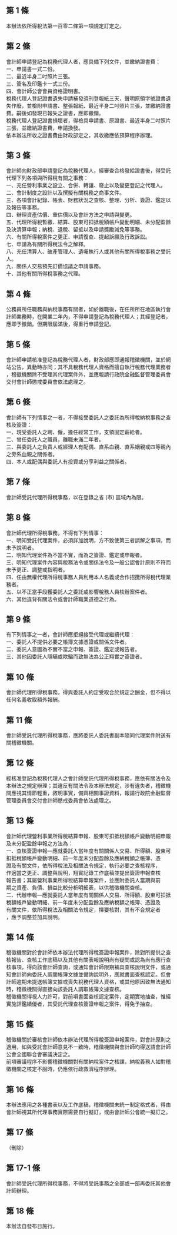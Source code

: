 第 1 條
-------
本辦法依所得稅法第一百零二條第一項規定訂定之。

第 2 條
-------
會計師申請登記為稅務代理人者，應具備下列文件，並繳納證書費：  
一、申請書一式二份。  
二、最近半身二吋照片三張。  
三、簽名及印鑑卡一式三份。  
四、會計師公會會員資格證明書。  
稅務代理人登記證書遺失申請補發須刊登報紙三天，聲明原領字號證書遺  
失作廢，並檢附申請書、整張報紙、最近半身二吋照片三張，並繳納證書  
費。嗣後如發現已報失之證書，應即繳銷。  
稅務代理人登記證書損壞者，得檢具申請書、原證書、最近半身二吋照片  
三張，並繳納證書費，申請換發。  
依本辦法所收之證書費由財政部定之，其收繳應依預算程序辦理。

第 3 條
-------
會計師向財政部申請登記為稅務代理人，經審查合格發給證書後，得受託  
代理下列各項與所得稅有關之事務：  
一、充任營利事業之設立、合併、轉讓、廢止以及變更登記之代理人。  
二、會計制度之設計以及撰擬有關稅務之商事文件。  
三、各項會計紀錄、帳表、財務狀況之查核、整理、分析、簽證、鑑定以  
    及報告等事務。  
四、辦理資產估價、重估價以及會計方法之申請與變更。  
五、代理所得稅暫繳、結算、股東可扣抵稅額帳戶變動明細、未分配盈餘  
    及決清算申報；納稅、退稅、留抵以及申請獎勵減免等事務。  
六、有關所得稅案件之更正、申請復查、提起訴願及行政訴訟。  
七、申請為有關所得稅法令之解釋。  
八、充任清算人、破產管理人、遺囑執行人或其他有關所得稅事務之受託  
    人。  
九、關係人交易預先訂價協議之申請事務。  
十、其他有關所得稅事務之代理。

第 4 條
-------
公務員所任職務與納稅事務有關者，如於離職後，在任所所在地區執行會  
計師業務時，在開業二年內，不得申請登記為稅務代理人；其經登記者，  
應即予撤銷。但期限屆滿後，得重行申請登記。

第 5 條
-------
會計師申請核准登記為稅務代理人者，財政部應即通報稽徵機關，並於網  
站公告，異動時亦同；其不具稅務代理人資格而擅自執行稅務代理業務者  
，稽徵機關除不受理其代理案件外，並應報請行政院金融監督管理委員會  
交付會計師懲戒委員會依法處理之。

第 6 條
-------
會計師有下列情事之一者，不得接受委託人之委託為所得稅納稅事務之查  
核及簽證：  
一、現受委託人之聘、僱，擔任經常工作，支領固定薪給者。  
二、曾任委託人之職員，離職未滿二年者。  
三、與委託人之負責人或經理人有配偶、直系血親、直系姻親或四等親內  
    之旁系血親之關係者。  
四、本人或配偶與委託人有投資或分享利益之關係者。

第 7 條
-------
會計師受託代理所得稅事務，以在登錄之省 (市) 區域內為限。

第 8 條
-------
會計師代理所得稅事務，不得有下列情事：  
一、明知受託代理案件，必須詳加說明，方不致使第三者誤解之事項，而  
    未予說明者。  
二、明知代理案件為不當不實，而為之簽證、鑑定或申報者。  
三、明知代理案件內容與稅務法令或關係法令及一般公認會計原則不符而  
    未予更正、調整或指明者。  
四、任由無權代理所得稅事務人員利用本人名義或合作招攬所得稅代理業  
    務者。  
五、以不正當手段獲委託人之委託或影響稅務人員核辦案件者。  
六、其他違背有關法令或會計師職業道德之行為。

第 9 條
-------
有下列情事之一者，會計師應拒絕接受代理或繼續代理：  
一、委託人不提供必要之帳簿文據憑證或關係文件者。  
二、委託人意圖為不實不當之申報、簽證、鑑定或報告者。  
三、其他因委託人隱瞞或欺騙而致無法為公正翔實之簽證者。

第 10 條
--------
會計師代理所得稅事務，得與委託人約定受取合於規定之酬金，但不得以  
任何名義收取額外報酬。

第 11 條
--------
會計師受託代理所得稅事務，應將委託人委託書副本隨同代理案件附送有  
關稽徵機關。

第 12 條
--------
經核准登記為稅務代理人之會計師受託代理所得稅事務，應依有關法令及  
本辦法之規定辦理；其違反有關法令及本辦法規定，涉有違失者，稽徵機  
關應視其情節輕重，敘明事實，備齊相關事證資料，報請行政院金融監督  
管理委員會交付會計師懲戒委員會依法處理之。

第 13 條
--------
會計師代理營利事業所得稅結算申報、股東可扣抵稅額帳戶變動明細申報  
及未分配盈餘申報之方法為：  
一、查核簽證申報—應就委託人當年度有關關係人交易、所得額、股東可  
    扣抵稅額帳戶變動明細、前一年度未分配盈餘及應納稅額之帳簿、憑  
    證及有關文件，依所得稅法及相關法令規定，執行必要之查核程序，  
    作適當之更正、調整與說明，翔實記錄工作底稿並提出簽證申報查核  
    報告書；其屬營利事業所得稅結算申報案件，並應附委託人當期與前  
    期之資產、負債、損益比較分析明細表，以供稽徵機關查核。  
二、代辦申報—應就委託人當年度有關關係人交易、所得額、股東可扣抵  
    稅額帳戶變動明細、前一年度未分配盈餘及應納稅額之帳簿、憑證及  
    有關文件，依所得稅法及相關法令規定，擇要核對，其有不合規定者  
    ，應予調整並加具說明。

第 14 條
--------
稽徵機關對於會計師依本辦法代理所得稅簽證申報案件，除對所提供之查  
核報告、查核工作底稿以及其他有關表報說明尚有疑問或認為尚有應行查  
核事項，得向該會計師查詢，或通知會計師限期補具查核說明文件，或通  
知會計師向委託人調閱帳簿文據並備詢說明外，應就書面查核認定。但會  
計師逾期未提送帳簿文據或喪失稅務代理人資格，或其他原因致無法通知  
時，稽徵機關得直接向該委託人調取帳簿文據查核。  
稽徵機關得視人力許可，對前項書面查核認定案件，定期實地抽查，惟經  
實施評鑑績優者，其受託代理查核簽證申報之案件，得免予抽查。

第 15 條
--------
稽徵機關於審核會計師依本辦法代理所得稅簽證申報案件，對會計原則之  
適用，如與受託會計師意見不一致時，稽徵機關與會計師均得送請會計師  
公會全國聯合會審議決定之。  
前項審議程序不影響稽徵機關對有關納稅案件之核課，納稅義務人如對稽  
徵機關之核定不服時，仍應依行政救濟程序辦理。

第 16 條
--------
本辦法應用之各種書表以及工作底稿，稽徵機關未統一制定格式者，得由  
會計師視其所代理事務實際需要自行擬訂，或由會計師公會統一擬訂之。

第 17 條
--------
（刪除）

第 17-1 條
----------
會計師受託代理所得稅事務，不得將受託事務之全部或一部再委託其他會  
計師辦理。

第 18 條
--------
本辦法自發布日施行。


